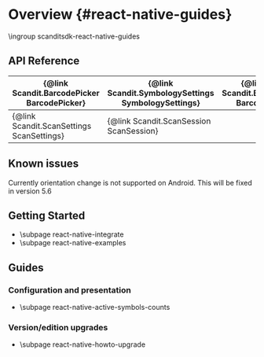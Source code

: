 Overview         			{#react-native-guides}
===================================
\ingroup scanditsdk-react-native-guides

## API Reference


| {@link Scandit.BarcodePicker BarcodePicker} | {@link Scandit.SymbologySettings SymbologySettings} | {@link Scandit.Barcode Barcode}                 |
|---------------------------------------------|-----------------------------------------------------|-------------------------------------------------|
| {@link Scandit.ScanSettings ScanSettings}   |     {@link Scandit.ScanSession ScanSession}         |                                                 |

## Known issues

Currently orientation change is not supported on Android. This will be fixed in version 5.6

## Getting Started

* \subpage react-native-integrate
* \subpage react-native-examples

## Guides

### Configuration and presentation

* \subpage react-native-active-symbols-counts

### Version/edition upgrades

* \subpage react-native-howto-upgrade
